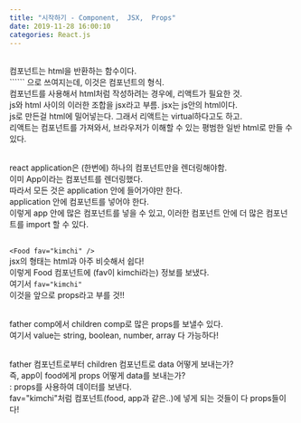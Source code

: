 ```yaml
---
title: "시작하기 - Component,  JSX,  Props"
date: 2019-11-28 16:00:10
categories: React.js
---
```

<br>
컴포넌트는 html을 반환하는 함수이다.<br>
```<App />``` 으로 쓰여지는데, 이것은 컴포넌트의 형식.<br>
컴포넌트를 사용해서 html처럼 작성하려는 경우에, 리액트가 필요한 것. <br>
js와 html 사이의 이러한 조합을 jsx라고 부름. jsx는 js안의 html이다.<br>
js로 만든걸 html에 밀어넣는다. 그래서 리액트는 virtual하다고도 하고.<br>
리액트는 컴포넌트를 가져와서, 브라우저가 이해할 수 있는 평범한 일반 html로 만들 수 있다.<br><br>

react application은 (한번에) 하나의 컴포넌트만을 렌더링해야함. <br>
이미 App이라는 컴포넌트를 렌더링했다.<br>
따라서 모든 것은 application 안에 들어가야만 한다.<br>
application 안에 컴포넌트를 넣어야 한다. <br>
이렇게 app 안에 많은 컴포넌트를 넣을 수 있고, 이러한 컴포넌트 안에 더 많은 컴포넌트를 import 할 수 있다.<br><br>

```<Food fav="kimchi" />``` <br>
jsx의 형태는 html과 아주 비슷해서 쉽다!<br>
이렇게 Food 컴포넌트에 (fav이 kimchi라는) 정보를 보냈다.<br>
여기서 ```fav="kimchi"``` <br>
이것을 앞으로 props라고 부를 것!!<br><br>

father comp에서 children comp로 많은 props를 보낼수 있다. <br>
여기서 value는 string, boolean, number, array 다 가능하다!<br><br>

father 컴포넌트로부터 children 컴포넌트로 data 어떻게 보내는가? <br>
즉, app이 food에게 props 어떻게 data를 보내는가?<br>
: props를 사용하여 데이터를 보낸다.<br>
fav="kimchi"처럼 컴포넌트(food, app과 같은..)에 넣게 되는 것들이 다 props들이다!<br><br>
